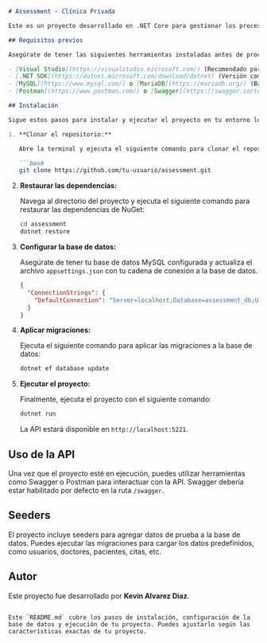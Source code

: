 
```markdown
# Assessment - Clínica Privada

Este es un proyecto desarrollado en .NET Core para gestionar los procesos dentro de una clínica privada, incluyendo la gestión de usuarios, citas, doctores, pacientes y más. 

## Requisitos previos

Asegúrate de tener las siguientes herramientas instaladas antes de proceder con la instalación del proyecto:

- [Visual Studio](https://visualstudio.microsoft.com/) (Recomendado para proyectos en .NET)
- [.NET SDK](https://dotnet.microsoft.com/download/dotnet) (Versión compatible con .NET Core 6 o superior)
- [MySQL](https://www.mysql.com/) o [MariaDB](https://mariadb.org/) (Base de datos utilizada para almacenar la información)
- [Postman](https://www.postman.com/) o [Swagger](https://swagger.io/tools/swagger-ui/) para probar la API

## Instalación

Sigue estos pasos para instalar y ejecutar el proyecto en tu entorno local:

1. **Clonar el repositorio:**

   Abre la terminal y ejecuta el siguiente comando para clonar el repositorio:

   ```bash
   git clone https://github.com/tu-usuario/assessment.git
   ```

2. **Restaurar las dependencias:**

   Navega al directorio del proyecto y ejecuta el siguiente comando para restaurar las dependencias de NuGet:

   ```bash
   cd assessment
   dotnet restore
   ```

3. **Configurar la base de datos:**

   Asegúrate de tener tu base de datos MySQL configurada y actualiza el archivo `appsettings.json` con tu cadena de conexión a la base de datos.

   ```json
   {
     "ConnectionStrings": {
       "DefaultConnection": "Server=localhost;Database=assessment_db;User=root;Password=tu-password"
     }
   }
   ```

4. **Aplicar migraciones:**

   Ejecuta el siguiente comando para aplicar las migraciones a la base de datos:

   ```bash
   dotnet ef database update
   ```

5. **Ejecutar el proyecto:**

   Finalmente, ejecuta el proyecto con el siguiente comando:

   ```bash
   dotnet run
   ```

   La API estará disponible en `http://localhost:5221`.

## Uso de la API

Una vez que el proyecto esté en ejecución, puedes utilizar herramientas como Swagger o Postman para interactuar con la API. Swagger debería estar habilitado por defecto en la ruta `/swagger`.

## Seeders

El proyecto incluye seeders para agregar datos de prueba a la base de datos. Puedes ejecutar las migraciones para cargar los datos predefinidos, como usuarios, doctores, pacientes, citas, etc.

## Autor

Este proyecto fue desarrollado por **Kevin Alvarez Diaz**.
```

Este `README.md` cubre los pasos de instalación, configuración de la base de datos y ejecución de tu proyecto. Puedes ajustarlo según las características exactas de tu proyecto.
